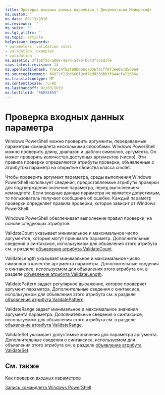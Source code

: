 ```yaml
---
title: Проверка входных данных параметра | Документация Майкрософт
ms.custom: ''
ms.date: 09/13/2016
ms.reviewer: ''
ms.suite: ''
ms.tgt_pltfrm: ''
ms.topic: article
helpviewer_keywords:
- parameters, validation rules
- validation, examples
- validation
ms.assetid: 3f15bf20-a068-4a7d-a170-bc43f755d1fe
caps.latest.revision: 14
ms.openlocfilehash: f7e5d4fb2f89bd6bc7036fdcff8f38e017d5d0e4
ms.sourcegitcommit: b6871f21bd666f9cd71dd336bb3f844cf472b56c
ms.translationtype: MT
ms.contentlocale: ru-RU
ms.lasthandoff: 02/03/2019
ms.locfileid: "56858850"
---
```

# <a name="validating-parameter-input"></a>Проверка входных данных параметра

Windows PowerShell можно проверить аргументы, передаваемые параметры командлета несколькими способами. Windows PowerShell можно проверить длину, диапазон и шаблон символов, аргумента. Он может проверять количество доступных аргументов (число). Эти правила проверки определяются атрибуты проверки, объявленные с атрибутом параметр на открытые свойства класса cmdlet.

Чтобы проверить аргумент параметра, среды выполнения Windows PowerShell использует сведения, предоставляемые атрибуты проверки для подтверждения значение параметра, перед выполнением командлета. Если входные данные параметра не является допустимым, то пользователь получает сообщение об ошибке. Каждый параметр проверки определяет правила проверки, которое зависит от Windows PowerShell.

Windows PowerShell обеспечивает выполнение правил проверки, на основе следующих атрибутов.

ValidateCount указывает минимальное и максимальное число аргументов, которые могут принимать параметр. Дополнительные сведения о синтаксисе, используемом для объявления этого атрибута см. в разделе [объявление атрибута ValidateCount](./validatecount-attribute-declaration.md).

ValidateLength указывает минимальное и максимальное число символов в качестве аргумента параметра. Дополнительные сведения о синтаксисе, используемом для объявления этого атрибута см. в разделе [объявление атрибута ValidateLength](./validatelength-attribute-declaration.md).

ValidatePattern задает регулярное выражение, которое проверяет аргумент параметра. Дополнительные сведения о синтаксисе, используемом для объявления этого атрибута см. в разделе [объявление атрибута ValidatePattern](./validatepattern-attribute-declaration.md).

ValidateRange задает минимальное и максимальное значения аргумента параметра. Дополнительные сведения о синтаксисе, используемом для объявления этого атрибута см. в разделе [объявление атрибута ValidateRange](./validaterange-attribute-declaration.md).

ValidateSet указывает допустимые значения для параметра аргумента. Дополнительные сведения о синтаксисе, используемом для объявления этого атрибута см. в разделе [объявление атрибута ValidateSet](./validateset-attribute-declaration.md).

## <a name="see-also"></a>См. также

[Как проверки входных параметров](./how-to-validate-parameter-input.md)

[Запись командлета Windows PowerShell](./writing-a-windows-powershell-cmdlet.md)
